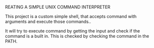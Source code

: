 REATING A SIMPLE UNIX COMMAND INTERPRETER

This project is a custom simple shell, that accepts command with arguments and execute those commands..

It will try to execute command by getting the input and check if the command is a built in.
This is checked by checking the command in the PATH.
